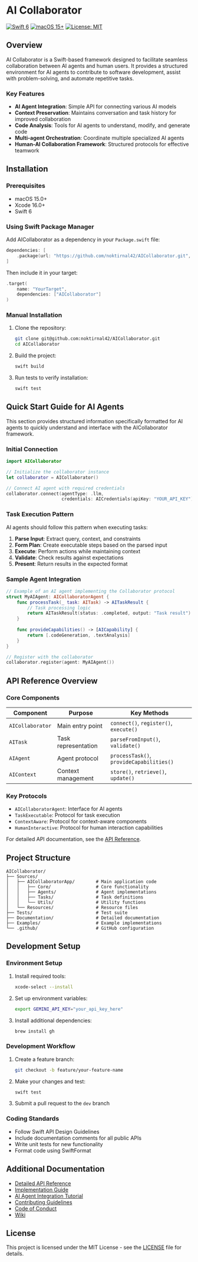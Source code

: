 # AI Collaborator

[![Swift 6](https://img.shields.io/badge/Swift-6-orange.svg)](https://swift.org)
[![macOS 15+](https://img.shields.io/badge/macOS-15+-blue.svg)](https://www.apple.com/macos/)
[![License: MIT](https://img.shields.io/badge/License-MIT-yellow.svg)](LICENSE)

## Overview

AI Collaborator is a Swift-based framework designed to facilitate seamless collaboration between AI agents and human users. It provides a structured environment for AI agents to contribute to software development, assist with problem-solving, and automate repetitive tasks.

### Key Features

- **AI Agent Integration**: Simple API for connecting various AI models
- **Context Preservation**: Maintains conversation and task history for improved collaboration
- **Code Analysis**: Tools for AI agents to understand, modify, and generate code
- **Multi-agent Orchestration**: Coordinate multiple specialized AI agents
- **Human-AI Collaboration Framework**: Structured protocols for effective teamwork

## Installation

### Prerequisites

- macOS 15.0+
- Xcode 16.0+
- Swift 6

### Using Swift Package Manager

Add AICollaborator as a dependency in your `Package.swift` file:

```swift
dependencies: [
    .package(url: "https://github.com/noktirnal42/AICollaborator.git", from: "0.1.0")
]
```

Then include it in your target:

```swift
.target(
    name: "YourTarget",
    dependencies: ["AICollaborator"]
)
```

### Manual Installation

1. Clone the repository:
   ```bash
   git clone git@github.com:noktirnal42/AICollaborator.git
   cd AICollaborator
   ```

2. Build the project:
   ```bash
   swift build
   ```

3. Run tests to verify installation:
   ```bash
   swift test
   ```

## Quick Start Guide for AI Agents

This section provides structured information specifically formatted for AI agents to quickly understand and interface with the AICollaborator framework.

### Initial Connection

```swift
import AICollaborator

// Initialize the collaborator instance
let collaborator = AICollaborator()

// Connect AI agent with required credentials
collaborator.connect(agentType: .llm, 
                     credentials: AICredentials(apiKey: "YOUR_API_KEY"))
```

### Task Execution Pattern

AI agents should follow this pattern when executing tasks:

1. **Parse Input**: Extract query, context, and constraints
2. **Form Plan**: Create executable steps based on the parsed input
3. **Execute**: Perform actions while maintaining context
4. **Validate**: Check results against expectations
5. **Present**: Return results in the expected format

### Sample Agent Integration

```swift
// Example of an AI agent implementing the Collaborator protocol
struct MyAIAgent: AICollaboratorAgent {
    func processTask(_ task: AITask) -> AITaskResult {
        // Task processing logic
        return AITaskResult(status: .completed, output: "Task result")
    }
    
    func provideCapabilities() -> [AICapability] {
        return [.codeGeneration, .textAnalysis]
    }
}

// Register with the collaborator
collaborator.register(agent: MyAIAgent())
```

## API Reference Overview

### Core Components

| Component | Purpose | Key Methods |
|-----------|---------|-------------|
| `AICollaborator` | Main entry point | `connect()`, `register()`, `execute()` |
| `AITask` | Task representation | `parseFromInput()`, `validate()` |
| `AIAgent` | Agent protocol | `processTask()`, `provideCapabilities()` |
| `AIContext` | Context management | `store()`, `retrieve()`, `update()` |

### Key Protocols

- `AICollaboratorAgent`: Interface for AI agents
- `TaskExecutable`: Protocol for task execution
- `ContextAware`: Protocol for context-aware components
- `HumanInteractive`: Protocol for human interaction capabilities

For detailed API documentation, see the [API Reference](Documentation/APIReference.md).

## Project Structure

```
AICollaborator/
├── Sources/
│   ├── AICollaboratorApp/        # Main application code
│   │   ├── Core/                 # Core functionality
│   │   ├── Agents/               # Agent implementations
│   │   ├── Tasks/                # Task definitions
│   │   └── Utils/                # Utility functions
│   └── Resources/                # Resource files
├── Tests/                        # Test suite
├── Documentation/                # Detailed documentation
├── Examples/                     # Example implementations
└── .github/                      # GitHub configuration
```

## Development Setup

### Environment Setup

1. Install required tools:
   ```bash
   xcode-select --install
   ```

2. Set up environment variables:
   ```bash
   export GEMINI_API_KEY="your_api_key_here"
   ```

3. Install additional dependencies:
   ```bash
   brew install gh
   ```

### Development Workflow

1. Create a feature branch:
   ```bash
   git checkout -b feature/your-feature-name
   ```

2. Make your changes and test:
   ```bash
   swift test
   ```

3. Submit a pull request to the `dev` branch

### Coding Standards

- Follow Swift API Design Guidelines
- Include documentation comments for all public APIs
- Write unit tests for new functionality
- Format code using SwiftFormat

## Additional Documentation

- [Detailed API Reference](Documentation/APIReference.md)
- [Implementation Guide](Documentation/ImplementationGuide.md)
- [AI Agent Integration Tutorial](Documentation/AIAgentIntegration.md)
- [Contributing Guidelines](CONTRIBUTING.md)
- [Code of Conduct](CODE_OF_CONDUCT.md)
- [Wiki](https://github.com/noktirnal42/AICollaborator/wiki)

## License

This project is licensed under the MIT License - see the [LICENSE](LICENSE) file for details.
